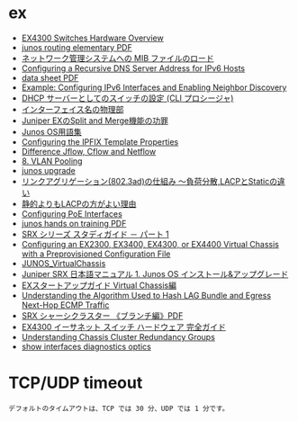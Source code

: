 # ex
- [EX4300 Switches Hardware Overview](https://www.juniper.net/documentation/en_US/release-independent/junos/topics/topic-map/ex4300-system-overview.html#ex4300-hardware-overview)
- [junos routing elementary PDF](https://www.juniper.net/jp/jp/local/pdf/others/jre.pdf)
- [ネットワーク管理システムへの MIB ファイルのロード](https://www.juniper.net/documentation/ja/junos/topics/task/operational/mib-loadng-to-nms-junos-nm.html)
-   [Configuring a Recursive DNS Server Address for IPv6 Hosts](https://www.juniper.net/documentation/us/en/software/junos/icmp/topics/task/recursive-dns-server-address-ipv6-configuring.html)
- [data sheet PDF](https://www.juniper.net/assets/jp/jp/local/pdf/datasheets/1000467-en.pdf)
- [Example: Configuring IPv6 Interfaces and Enabling Neighbor Discovery](https://www.juniper.net/documentation/en_US/junos/topics/topic-map/ipv6-interfaces-neighbor-discovery.html#id-example-configuring-ipv6-interfaces-and-enabling-neighbor-discovery)
-   [DHCP サーバーとしてのスイッチの設定 (CLI プロシージャ)](https://www.juniper.net/documentation/ja/junos/topics/topic-map/dhcp-for-switching-devices.html#id-configuring-a-switch-as-a-dhcp-server-cli-procedure)
- [インターフェイス名の物理部](https://www.juniper.net/documentation/ja/junos/topics/concept/interfaces-interface-naming-overview.html#id-10147130)
- [Juniper EXのSplit and Merge機能の功罪](https://blog.sidetech.jp/2014/12/05/182257)
- [Junos OS用語集](https://www.hs-juniperproducts.jp/guide/junos_words/word.html)
-   [Configuring the IPFIX Template Properties](https://www.juniper.net/documentation/us/en/software/junos/flow-monitoring/topics/concept/services-ipfix-flow-template-flow-aggregation-configuring.html#configuring-inline-j-flow-to-use-ipfix-flow-templates-on-mx-vmx-and-t-series-routers-ex-series-switches-nfx-series-devices-and-srx-devices__id-11332295)
- [Difference Jflow, Cflow and Netflow](https://community.juniper.net/communities/community-home/digestviewer/viewthread?MID=73286)
- [8. VLAN Pooling](https://qiita.com/tokuhy/items/013e5d7ab1c2c17129dd#8-vlan-pooling)
- [junos upgrade](https://www.infraeye.com/study/junos6.html)
- [リンクアグリゲーション(802.3ad)の仕組み 〜負荷分散,LACPとStaticの違い](https://milestone-of-se.nesuke.com/nw-basic/link-aggregation/802-1ax/)
- [静的よりもLACPの方がよい理由](https://network.oreda.net/device/switch/lag.html#%E9%9D%99%E7%9A%84%E3%82%88%E3%82%8A%E3%82%82lacp%E3%81%AE%E6%96%B9%E3%81%8C%E3%82%88%E3%81%84%E7%90%86%E7%94%B1)
- [Configuring PoE Interfaces](https://www.juniper.net/documentation/us/en/software/junos/poe/topics/topic-map/poe-ex-series-configuring.html#id-configuring-poe-interfaces)
- [junos hands on training PDF](https://www.juniper.net/assets/jp/jp/local/pdf/additional-resources/junos-switching-training-ex-qfx-course-jp.pdf)
- [SRX シリーズ スタディガイド － パート 1](https://www.juniper.net/assets/jp/jp/local/pdf/others/JNCIS-SEC-1_.pdf)
- [Configuring an EX2300, EX3400, EX4300, or EX4400 Virtual Chassis with a Preprovisioned Configuration File](https://www.juniper.net/documentation/us/en/software/junos/virtual-chassis-qfx/topics/task/virtual-chassis-ex4300-configuring.html#id-configuring-an-ex4300-virtual-chassis-with-a-preprovisioned-configuration-file)
- [JUNOS_VirtualChassis](https://klock-3rd.hatenablog.com/entry/2018/06/30/225641)
- [Juniper SRX 日本語マニュアル 1. Junos OS インストール&アップグレード](https://www.juniper.net/assets/jp/jp/local/pdf/additional-resources/junos-installation-upgrade.pdf)
- [EXスタートアップガイド Virtual Chassis編](https://www.juniper.net/assets/jp/jp/local/pdf/additional-resources/exstartup-guide-vc-rev1-202101.pdf)
- [Understanding the Algorithm Used to Hash LAG Bundle and Egress Next-Hop ECMP Traffic](https://www.juniper.net/documentation/us/en/software/junos/interfaces-ethernet-switches/topics/topic-map/switches-interface-aggregated.html#id-understanding-the-algorithm-used-to-hash-lag-bundle-and-egress-nexthop-ecmp-traffic)
- [SRX シャーシクラスター 《ブランチ編》PDF](https://www.juniper.net/assets/jp/jp/local/pdf/others/br_chassis-clustering.pdf)
- [EX4300 イーサネット スイッチ ハードウェア 完全ガイド](https://www.juniper.net/documentation/ja/release-independent/junos/information-products/topic-collections/hardware/ex-series/ex4300/book-hw-ex4300.pdf)
- [Understanding Chassis Cluster Redundancy Groups](https://www.juniper.net/documentation/us/en/software/junos/chassis-cluster-security-devices/topics/topic-map/security-chassis-cluster-redundancy-groups.html#id-understanding-chassis-cluster-redundancy-groups)
- [show interfaces diagnostics optics](https://www.juniper.net/documentation/us/en/software/junos/flow-packet-processing/topics/ref/command/show-interfaces-diagnostics-optics-srx.html)

# TCP/UDP timeout
```
デフォルトのタイムアウトは、TCP では 30 分、UDP では 1 分です。
```

<!--stackedit_data:
eyJoaXN0b3J5IjpbLTEyMTA5MzQwOTMsLTEzMTE5MzYxMDcsNj
A0MDU0MTU0LDk4Mjg3MzY1NCwtMTMxMDkyNjI4Myw3NjU4NzU2
MDYsLTc3MjQxNDA2OCwzMzc0MTUwMDQsNDYzMzczMzAzXX0=
-->